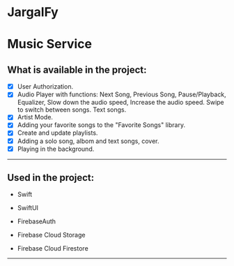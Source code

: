 # JargalFy
# Music Service
## What is available in the project:
- [X] User Authorization.
- [X] Audio Player with functions: Next Song, 
Previous Song, Pause/Playback, Equalizer, 
Slow down the audio speed, 
Increase the audio speed. 
Swipe to switch between songs. Text songs.
- [X] Artist Mode.
- [X] Adding your favorite songs to the "Favorite Songs" library.
- [X] Create and update playlists.
- [X] Adding a solo song, albom and text songs, cover.
- [X] Playing in the background.

____

## Used in the project:

* Swift

* SwiftUI

* FirebaseAuth

* Firebase Cloud Storage

* Firebase Cloud Firestore

____
